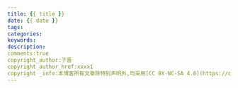 ```yaml
---
title: {{ title }}
date: {{ date }}
tags:
categories:
keywords:
description:
comments:true
copyright_author:子晋
copyright_author_href:xxxx1
copyright _info:本博客所有文章除特别声明外,均采用[CC BY-NC-SA 4.0](https://creativecommons.org/licenses/by-nc-sa/4.0/)许可协议。转载请注明来自[子晋](http://blog.leezijin.com/)
---
```

